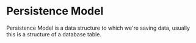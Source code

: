 # Persistence Model

Persistence Model is a data structure to which we're saving data, usually this is a structure of a database table.